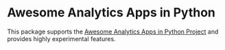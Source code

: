 # Awesome Analytics Apps in Python

This package supports the [Awesome Analytics Apps in Python Project](https://github.com/MarcSkovMadsen/awesome-analytics-apps) and provides highly experimental features.
